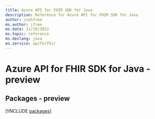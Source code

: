 ```yaml
---
title: Azure API for FHIR SDK for Java
description: Reference for Azure API for FHIR SDK for Java
author: joshfree
ms.author: jfree
ms.data: 11/18/2022
ms.topic: reference
ms.devlang: java
ms.service: apiforfhir
---
```

# Azure API for FHIR SDK for Java - preview
## Packages - preview
[!INCLUDE [packages](api-for-fhir-index.md)]